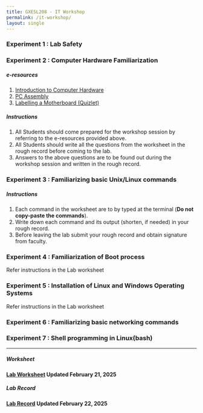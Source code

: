 ```yaml
---
title: GXESL208 - IT Workshop
permalink: /it-workshop/
layout: single
---
```


### Experiment 1 : Lab Safety

### Experiment 2 : Computer Hardware Familiarization

##### e-resources
1. [Introduction to Computer Hardware](https://elktech.org/ITE/ITE/ITE/ITE7Ch1.pdf) 
2. [PC Assembly](https://elktech.org/ITE/ITE/ITE/ITE7Ch2.pdf)
3. [Labelling a Motherboard (Quizlet)](https://quizlet.com/za/404738634/labelling-a-motherboard-diagram/)

##### Instructions
1. All Students should come prepared for the workshop session by referring to the e-resources provided above.
2. All Students should write all the questions from the worksheet in the rough record before coming to the lab.
3. Answers to the above questions are to be found out during the workshop session and written in the rough record.
 
### Experiment 3 : Familiarizing basic Unix/Linux commands

##### Instructions
1. Each command in the worksheet are to by typed at the terminal (**Do not copy-paste the commands**).
2. Write down each command and its output (shorten, if needed) in your rough record.
3. Before leaving the lab submit your rough record and obtain signature from faculty.

### Experiment 4 : Familiarization of Boot process
Refer instructions in the Lab worksheet
### Experiment 5 : Installation of Linux and Windows Operating Systems
Refer instructions in the Lab worksheet
### Experiment 6 : Familiarizing basic networking commands

### Experiment 7 : Shell programming in Linux(bash)

-------------------------------------------------------------
##### Worksheet
#### <a href="https://jim79.github.io/assets/GXESL208_IT_Workshop_Worksheet.pdf">Lab Worksheet</a> **Updated February 21, 2025**

##### Lab Record
#### <a href="https://jim79.github.io/assets/IT_workshop_lab_record.pdf">Lab Record</a> **Updated February 22, 2025**